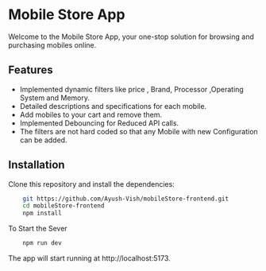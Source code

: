 # Mobile Store App

Welcome to the Mobile Store App, your one-stop solution for browsing and purchasing mobiles online.

## Features

- Implemented dynamic filters like price , Brand, Processor ,Operating System and Memory.
- Detailed descriptions and specifications for each mobile.
- Add mobiles to your cart and remove them. 
- Implemented Debouncing for Reduced API calls.
- The filters are not hard coded so that any Mobile with new Configuration can be added.  

## Installation

Clone this repository and install the dependencies:

```bash
    git https://github.com/Ayush-Vish/mobileStore-frontend.git
    cd mobileStore-frontend
    npm install 

```

To Start the Sever 

```bash
    npm run dev
```

The app will start running at http://localhost:5173.
